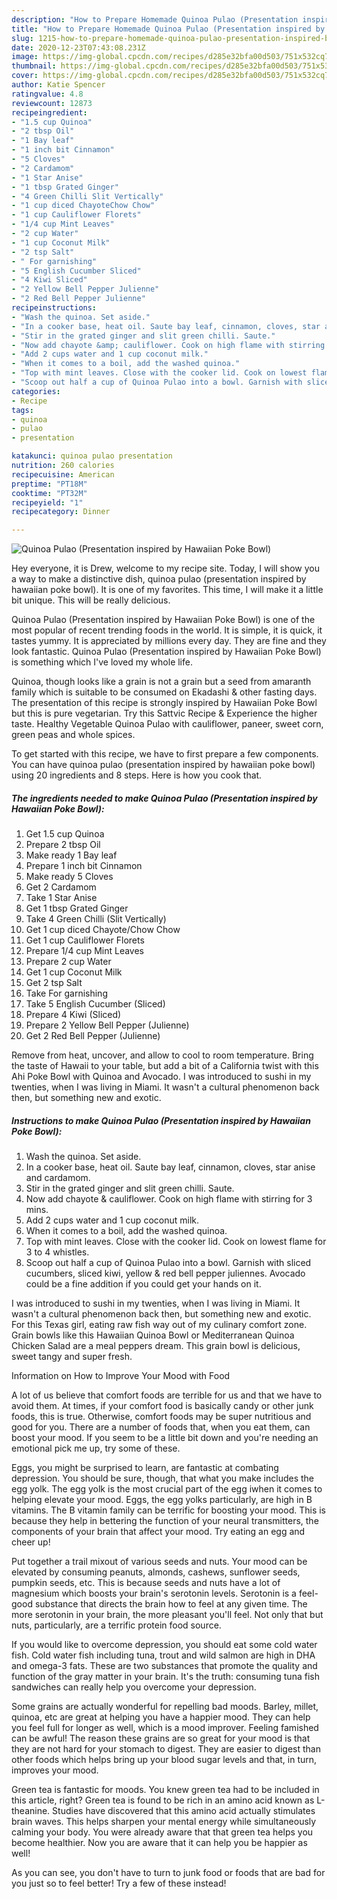 ```yaml
---
description: "How to Prepare Homemade Quinoa Pulao (Presentation inspired by Hawaiian Poke Bowl)"
title: "How to Prepare Homemade Quinoa Pulao (Presentation inspired by Hawaiian Poke Bowl)"
slug: 1215-how-to-prepare-homemade-quinoa-pulao-presentation-inspired-by-hawaiian-poke-bowl
date: 2020-12-23T07:43:08.231Z
image: https://img-global.cpcdn.com/recipes/d285e32bfa00d503/751x532cq70/quinoa-pulao-presentation-inspired-by-hawaiian-poke-bowl-recipe-main-photo.jpg
thumbnail: https://img-global.cpcdn.com/recipes/d285e32bfa00d503/751x532cq70/quinoa-pulao-presentation-inspired-by-hawaiian-poke-bowl-recipe-main-photo.jpg
cover: https://img-global.cpcdn.com/recipes/d285e32bfa00d503/751x532cq70/quinoa-pulao-presentation-inspired-by-hawaiian-poke-bowl-recipe-main-photo.jpg
author: Katie Spencer
ratingvalue: 4.8
reviewcount: 12873
recipeingredient:
- "1.5 cup Quinoa"
- "2 tbsp Oil"
- "1 Bay leaf"
- "1 inch bit Cinnamon"
- "5 Cloves"
- "2 Cardamom"
- "1 Star Anise"
- "1 tbsp Grated Ginger"
- "4 Green Chilli Slit Vertically"
- "1 cup diced ChayoteChow Chow"
- "1 cup Cauliflower Florets"
- "1/4 cup Mint Leaves"
- "2 cup Water"
- "1 cup Coconut Milk"
- "2 tsp Salt"
- " For garnishing"
- "5 English Cucumber Sliced"
- "4 Kiwi Sliced"
- "2 Yellow Bell Pepper Julienne"
- "2 Red Bell Pepper Julienne"
recipeinstructions:
- "Wash the quinoa. Set aside."
- "In a cooker base, heat oil. Saute bay leaf, cinnamon, cloves, star anise and cardamom."
- "Stir in the grated ginger and slit green chilli. Saute."
- "Now add chayote &amp; cauliflower. Cook on high flame with stirring for 3 mins."
- "Add 2 cups water and 1 cup coconut milk."
- "When it comes to a boil, add the washed quinoa."
- "Top with mint leaves. Close with the cooker lid. Cook on lowest flame for 3 to 4 whistles."
- "Scoop out half a cup of Quinoa Pulao into a bowl. Garnish with sliced cucumbers, sliced kiwi, yellow &amp; red bell pepper juliennes. Avocado could be a fine addition if you could get your hands on it."
categories:
- Recipe
tags:
- quinoa
- pulao
- presentation

katakunci: quinoa pulao presentation 
nutrition: 260 calories
recipecuisine: American
preptime: "PT18M"
cooktime: "PT32M"
recipeyield: "1"
recipecategory: Dinner

---
```



![Quinoa Pulao (Presentation inspired by Hawaiian Poke Bowl)](https://img-global.cpcdn.com/recipes/d285e32bfa00d503/751x532cq70/quinoa-pulao-presentation-inspired-by-hawaiian-poke-bowl-recipe-main-photo.jpg)

Hey everyone, it is Drew, welcome to my recipe site. Today, I will show you a way to make a distinctive dish, quinoa pulao (presentation inspired by hawaiian poke bowl). It is one of my favorites. This time, I will make it a little bit unique. This will be really delicious.

Quinoa Pulao (Presentation inspired by Hawaiian Poke Bowl) is one of the most popular of recent trending foods in the world. It is simple, it is quick, it tastes yummy. It is appreciated by millions every day. They are fine and they look fantastic. Quinoa Pulao (Presentation inspired by Hawaiian Poke Bowl) is something which I've loved my whole life.

Quinoa, though looks like a grain is not a grain but a seed from amaranth family which is suitable to be consumed on Ekadashi &amp; other fasting days. The presentation of this recipe is strongly inspired by Hawaiian Poke Bowl but this is pure vegetarian. Try this Sattvic Recipe &amp; Experience the higher taste. Healthy Vegetable Quinoa Pulao with cauliflower, paneer, sweet corn, green peas and whole spices.


To get started with this recipe, we have to first prepare a few components. You can have quinoa pulao (presentation inspired by hawaiian poke bowl) using 20 ingredients and 8 steps. Here is how you cook that.

<!--inarticleads1-->

##### The ingredients needed to make Quinoa Pulao (Presentation inspired by Hawaiian Poke Bowl):

1. Get 1.5 cup Quinoa
1. Prepare 2 tbsp Oil
1. Make ready 1 Bay leaf
1. Prepare 1 inch bit Cinnamon
1. Make ready 5 Cloves
1. Get 2 Cardamom
1. Take 1 Star Anise
1. Get 1 tbsp Grated Ginger
1. Take 4 Green Chilli (Slit Vertically)
1. Get 1 cup diced Chayote/Chow Chow
1. Get 1 cup Cauliflower Florets
1. Prepare 1/4 cup Mint Leaves
1. Prepare 2 cup Water
1. Get 1 cup Coconut Milk
1. Get 2 tsp Salt
1. Take  For garnishing
1. Take 5 English Cucumber (Sliced)
1. Prepare 4 Kiwi (Sliced)
1. Prepare 2 Yellow Bell Pepper (Julienne)
1. Get 2 Red Bell Pepper (Julienne)


Remove from heat, uncover, and allow to cool to room temperature. Bring the taste of Hawaii to your table, but add a bit of a California twist with this Ahi Poke Bowl with Quinoa and Avocado. I was introduced to sushi in my twenties, when I was living in Miami. It wasn&#39;t a cultural phenomenon back then, but something new and exotic. 

<!--inarticleads2-->

##### Instructions to make Quinoa Pulao (Presentation inspired by Hawaiian Poke Bowl):

1. Wash the quinoa. Set aside.
1. In a cooker base, heat oil. Saute bay leaf, cinnamon, cloves, star anise and cardamom.
1. Stir in the grated ginger and slit green chilli. Saute.
1. Now add chayote &amp; cauliflower. Cook on high flame with stirring for 3 mins.
1. Add 2 cups water and 1 cup coconut milk.
1. When it comes to a boil, add the washed quinoa.
1. Top with mint leaves. Close with the cooker lid. Cook on lowest flame for 3 to 4 whistles.
1. Scoop out half a cup of Quinoa Pulao into a bowl. Garnish with sliced cucumbers, sliced kiwi, yellow &amp; red bell pepper juliennes. Avocado could be a fine addition if you could get your hands on it.


I was introduced to sushi in my twenties, when I was living in Miami. It wasn&#39;t a cultural phenomenon back then, but something new and exotic. For this Texas girl, eating raw fish way out of my culinary comfort zone. Grain bowls like this Hawaiian Quinoa Bowl or Mediterranean Quinoa Chicken Salad are a meal peppers dream. This grain bowl is delicious, sweet tangy and super fresh. 

Information on How to Improve Your Mood with Food


A lot of us believe that comfort foods are terrible for us and that we have to avoid them. At times, if your comfort food is basically candy or other junk foods, this is true. Otherwise, comfort foods may be super nutritious and good for you. There are a number of foods that, when you eat them, can boost your mood. If you seem to be a little bit down and you're needing an emotional pick me up, try some of these.

Eggs, you might be surprised to learn, are fantastic at combating depression. You should be sure, though, that what you make includes the egg yolk. The egg yolk is the most crucial part of the egg iwhen it comes to helping elevate your mood. Eggs, the egg yolks particularly, are high in B vitamins. The B vitamin family can be terrific for boosting your mood. This is because they help in bettering the function of your neural transmitters, the components of your brain that affect your mood. Try eating an egg and cheer up!

Put together a trail mixout of various seeds and nuts. Your mood can be elevated by consuming peanuts, almonds, cashews, sunflower seeds, pumpkin seeds, etc. This is because seeds and nuts have a lot of magnesium which boosts your brain's serotonin levels. Serotonin is a feel-good substance that directs the brain how to feel at any given time. The more serotonin in your brain, the more pleasant you'll feel. Not only that but nuts, particularly, are a terrific protein food source.

If you would like to overcome depression, you should eat some cold water fish. Cold water fish including tuna, trout and wild salmon are high in DHA and omega-3 fats. These are two substances that promote the quality and function of the gray matter in your brain. It's the truth: consuming tuna fish sandwiches can really help you overcome your depression. 

Some grains are actually wonderful for repelling bad moods. Barley, millet, quinoa, etc are great at helping you have a happier mood. They can help you feel full for longer as well, which is a mood improver. Feeling famished can be awful! The reason these grains are so great for your mood is that they are not hard for your stomach to digest. They are easier to digest than other foods which helps bring up your blood sugar levels and that, in turn, improves your mood.

Green tea is fantastic for moods. You knew green tea had to be included in this article, right? Green tea is found to be rich in an amino acid known as L-theanine. Studies have discovered that this amino acid actually stimulates brain waves. This helps sharpen your mental energy while simultaneously calming your body. You were already aware that that green tea helps you become healthier. Now you are aware that it can help you be happier as well!

As you can see, you don't have to turn to junk food or foods that are bad for you just so to feel better! Try a few of these instead!


